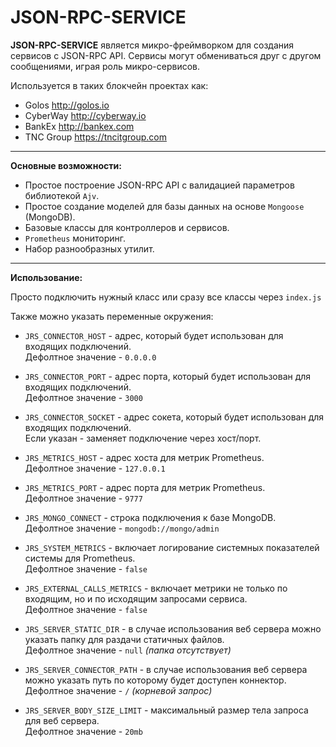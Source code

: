 # JSON-RPC-SERVICE

**JSON-RPC-SERVICE** является микро-фреймворком для создания сервисов с JSON-RPC API.
Сервисы могут обмениваться друг с другом сообщениями, играя роль микро-сервисов.

Используется в таких блокчейн проектах как:

-   Golos http://golos.io
-   CyberWay http://cyberway.io
-   BankEx http://bankex.com
-   TNC Group https://tncitgroup.com

---

**Основные возможности:**

-   Простое построение JSON-RPC API с валидацией параметров библиотекой `Ajv`.
-   Простое создание моделей для базы данных на основе `Mongoose` (MongoDB).
-   Базовые классы для контроллеров и сервисов.
-   `Prometheus` мониторинг.
-   Набор разнообразных утилит.

---

**Использование:**

Просто подключить нужный класс или сразу все классы через `index.js`

Также можно указать переменные окружения:

-   `JRS_CONNECTOR_HOST` - адрес, который будет использован для входящих подключений.  
    Дефолтное значение - `0.0.0.0`

-   `JRS_CONNECTOR_PORT` - адрес порта, который будет использован для входящих подключений.  
    Дефолтное значение - `3000`

-   `JRS_CONNECTOR_SOCKET` - адрес сокета, который будет использован для входящих подключений.  
    Если указан - заменяет подключение через хост/порт.

-   `JRS_METRICS_HOST` - адрес хоста для метрик Prometheus.  
    Дефолтное значение - `127.0.0.1`

-   `JRS_METRICS_PORT` - адрес порта для метрик Prometheus.  
    Дефолтное значение - `9777`

-   `JRS_MONGO_CONNECT` - строка подключения к базе MongoDB.  
    Дефолтное значение - `mongodb://mongo/admin`

-   `JRS_SYSTEM_METRICS` - включает логирование системных показателей системы для Prometheus.  
    Дефолтное значение - `false`

-   `JRS_EXTERNAL_CALLS_METRICS` - включает метрики не только по входящим, но и по исходящим запросами сервиса.  
    Дефолтное значение - `false`

-   `JRS_SERVER_STATIC_DIR` - в случае использования веб сервера можно указать папку для раздачи статичных файлов.  
    Дефолтное значение - `null` _(папка отсутствует)_

-   `JRS_SERVER_CONNECTOR_PATH` - в случае использования веб сервера можно указать путь по которому будет доступен коннектор.  
    Дефолтное значение - `/` _(корневой запрос)_

-   `JRS_SERVER_BODY_SIZE_LIMIT` - максимальный размер тела запроса для веб сервера.  
    Дефолтное значение - `20mb`
